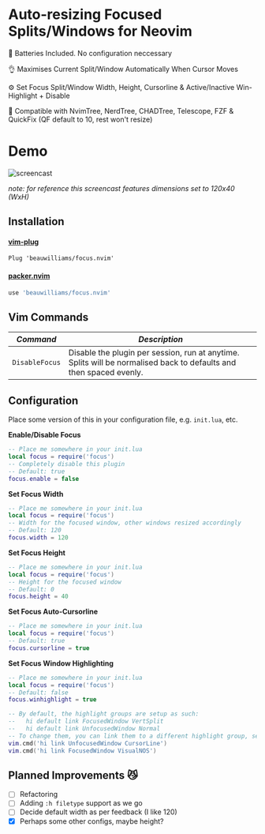 # Auto-resizing Focused Splits/Windows for Neovim

🔋 Batteries Included. No configuration neccessary

👌 Maximises Current Split/Window Automatically When Cursor Moves

⚙️  Set Focus Split/Window Width, Height, Cursorline & Active/Inactive Win-Highlight + Disable

🙌 Compatible with NvimTree, NerdTree, CHADTree, Telescope, FZF & QuickFix (QF default to 10, rest won't resize)

# Demo

![screencast](https://i.ibb.co/0tsKww4/focusop.gif)

*note: for reference this screencast features dimensions set to 120x40 (WxH)*

## Installation
#### [vim-plug](https://github.com/junegunn/vim-plug)
```vim
Plug 'beauwilliams/focus.nvim'
```
#### [packer.nvim](https://github.com/wbthomason/packer.nvim)
```lua
use 'beauwilliams/focus.nvim'
```

## Vim Commands

| _Command_      | _Description_ |
| -------------- | ------------- |
| `DisableFocus` |  Disable the plugin per session, run at anytime. Splits will be normalised back to defaults and then spaced evenly. |

## Configuration

Place some version of this in your configuration file, e.g. `init.lua`, etc.


**Enable/Disable Focus**
```lua
-- Place me somewhere in your init.lua
local focus = require('focus')
-- Completely disable this plugin
-- Default: true
focus.enable = false
```

**Set Focus Width**
```lua
-- Place me somewhere in your init.lua
local focus = require('focus')
-- Width for the focused window, other windows resized accordingly
-- Default: 120
focus.width = 120
```

**Set Focus Height**
```lua
-- Place me somewhere in your init.lua
local focus = require('focus')
-- Height for the focused window
-- Default: 0
focus.height = 40

```
**Set Focus Auto-Cursorline**
```lua
-- Place me somewhere in your init.lua
local focus = require('focus')
-- Default: true
focus.cursorline = true
```
**Set Focus Window Highlighting**
```lua
-- Place me somewhere in your init.lua
local focus = require('focus')
-- Default: false
focus.winhighlight = true

-- By default, the highlight groups are setup as such:
--   hi default link FocusedWindow VertSplit
--   hi default link UnfocusedWindow Normal
-- To change them, you can link them to a different highlight group, see `:h hi-default` for more info.
vim.cmd('hi link UnfocusedWindow CursorLine')
vim.cmd('hi link FocusedWindow VisualNOS')
```


## Planned Improvements 😼

- [ ] Refactoring
- [ ] Adding `:h filetype` support as we go
- [ ] Decide default width as per feedback (I like 120)
- [x] Perhaps some other configs, maybe height?
